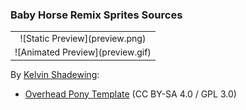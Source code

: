 ### Baby Horse Remix Sprites Sources

<table style="border: 0px;">
  <tr style="border: 0px;">
    <td style="border: 0px; vertical-align: top; text-align: center;">
      ![Static Preview](preview.png)
    </td>
    </tr>
    <tr style="border: 0px;">
    <td style="border: 0px; vertical-align: top; text-align: center;">
      ![Animated Preview](preview.gif)
    </td>
  </tr>
</table>


By [Kelvin Shadewing](https://opengameart.org/users/kelvin-shadewing):
- [Overhead Pony Template](https://opengameart.org/node/85883) (CC BY-SA 4.0 / GPL 3.0)
